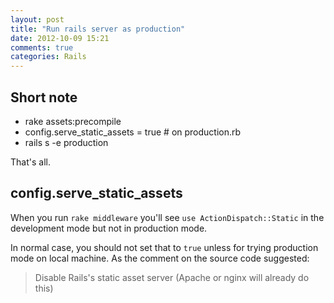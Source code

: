 ```yaml
---
layout: post
title: "Run rails server as production"
date: 2012-10-09 15:21
comments: true
categories: Rails
---
```


## Short note
- rake assets:precompile
- config.serve_static_assets = true # on production.rb
- rails s -e production

That's all.

## config.serve_static_assets

When you run `rake middleware` you'll see `use ActionDispatch::Static` in the development mode but not in production mode.

In normal case, you should not set that to `true` unless for trying production mode on local machine. As the comment on the source code suggested:

> Disable Rails's static asset server (Apache or nginx will already do this)

